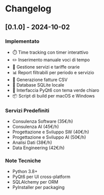 # Changelog

## [0.1.0] - 2024-10-02

### Implementato
- ⏱️ Time tracking con timer interattivo
- ✏️ Inserimento manuale voci di tempo
- 🔧 Gestione servizi e tariffe orarie
- 📊 Report filtrabili per periodo e servizio
- 🧾 Generazione fatture CSV
- 💾 Database SQLite locale
- 🎨 Interfaccia PyQt6 con tema verde chiaro
- 📦 Script di build per macOS e Windows

### Servizi Predefiniti
- Consulenza Software (35€/h)
- Consulenza AI (45€/h)
- Progettazione e Sviluppo SW (40€/h)
- Progettazione e Sviluppo AI (50€/h)
- Analisi Dati (38€/h)
- Data Engineering (42€/h)

### Note Tecniche
- Python 3.8+
- PyQt6 per UI cross-platform
- SQLAlchemy per ORM
- PyInstaller per packaging

